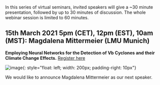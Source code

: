 In this series of virtual seminars, invited speakers will give a ~30 minute presentation, followed by up to 30 minutes of discussion. The whole webinar session is limited to 60 minutes.


## 15th March 2021 5pm (CET), 12pm (EST), 10am (MST): Magdalena Mittermeier (LMU Munich)

**Employing Neural Networks for the Detection of Vb Cyclones and their Climate Change Effects.**
[Register here](https://forms.gle/G7DeswGSsWnprama9)

![image](https://large-ensemble.github.io/picture_magdalena.jpeg){: style="float: left; width: 200px; padding-right: 10px"}

We would like to announce Magdalena Mittermeier as our next speaker.
